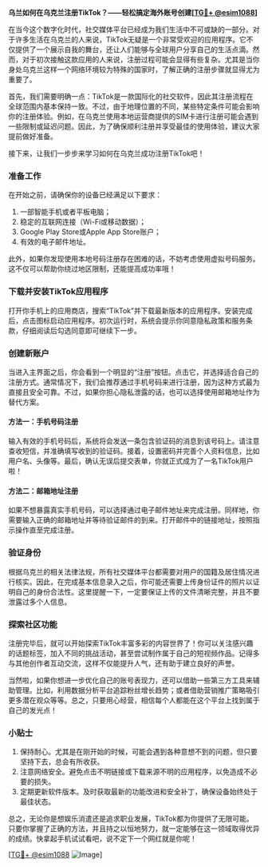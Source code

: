 **乌兰如何在乌克兰注册TikTok？——轻松搞定海外账号创建[[TG💪+ @esim1088](https://t.me/s/esim1088)]**

在当今这个数字化时代，社交媒体平台已经成为我们生活中不可或缺的一部分。对于许多生活在乌克兰的人来说，TikTok无疑是一个非常受欢迎的应用程序。它不仅提供了一个展示自我的舞台，还让人们能够与全球用户分享自己的生活点滴。然而，对于初次接触这款应用的人来说，注册过程可能会显得有些复杂。尤其是当你身处乌克兰这样一个网络环境较为特殊的国家时，了解正确的注册步骤就显得尤为重要了。

首先，我们需要明确一点：TikTok是一款国际化的社交软件，因此其注册流程在全球范围内基本保持一致。不过，由于地理位置的不同，某些特定条件可能会影响你的注册体验。例如，在乌克兰使用本地运营商提供的SIM卡进行注册可能会遇到一些限制或延迟问题。因此，为了确保顺利注册并享受最佳的使用体验，建议大家提前做好准备。

接下来，让我们一步步来学习如何在乌克兰成功注册TikTok吧！

### 准备工作

在开始之前，请确保你的设备已经满足以下要求：
1. 一部智能手机或者平板电脑；
2. 稳定的互联网连接（Wi-Fi或移动数据）；
3. Google Play Store或Apple App Store账户；
4. 有效的电子邮件地址。

此外，如果你发现使用本地号码注册存在困难的话，不妨考虑使用虚拟号码服务。这不仅可以帮助你绕过地区限制，还能提高成功率哦！

### 下载并安装TikTok应用程序

打开你手机上的应用商店，搜索“TikTok”并下载最新版本的应用程序。安装完成后，点击图标启动应用程序。初次运行时，系统会提示你同意隐私政策和服务条款，仔细阅读后勾选同意即可继续下一步。

### 创建新账户

当进入主界面之后，你会看到一个明显的“注册”按钮。点击它，并选择适合自己的注册方式。通常情况下，我们会推荐通过手机号码来进行注册，因为这种方式最为直接且安全可靠。不过，如果你担心隐私泄露的话，也可以选择使用邮箱地址作为替代方案。

#### 方法一：手机号码注册
输入有效的手机号码后，系统将会发送一条包含验证码的消息到该号码上。请注意查收短信，并准确填写收到的验证码。接着，设置密码并完善个人资料信息，比如用户名、头像等。最后，确认无误后提交表单，你就正式成为了一名TikTok用户啦！

#### 方法二：邮箱地址注册
如果不想暴露真实手机号码，可以选择通过电子邮件地址来完成注册。同样地，你需要输入正确的邮箱地址并等待验证邮件的到来。打开邮件中的链接地址，按照指示操作直至完成注册。

### 验证身份

根据乌克兰的相关法律法规，所有社交媒体平台都需要对用户的国籍及居住情况进行核实。因此，在完成基本信息录入之后，你可能还需要上传身份证件的照片以证明自己的身份合法性。这里提醒一下，一定要保证上传的文件清晰完整，并且不要泄露过多个人信息。

### 探索社区功能

注册完毕后，就可以开始探索TikTok丰富多彩的内容世界了！你可以关注感兴趣的话题标签，加入不同的挑战活动，甚至尝试制作属于自己的短视频作品。记得多与其他创作者互动交流，这样不仅能提升人气，还有助于建立良好的声誉。

当然啦，如果你想进一步优化自己的账号表现力，还可以借助一些第三方工具来辅助管理。比如，利用数据分析平台追踪粉丝增长趋势；或者借助营销推广策略吸引更多潜在观众等等。总之，只要用心经营，相信每个人都能在这个平台上找到属于自己的发光点！

### 小贴士

1. 保持耐心。尤其是在刚开始的时候，可能会遇到各种意想不到的问题，但只要坚持下去，总会有所收获。
2. 注意网络安全。避免点击不明链接或下载来源不明的应用程序，以免造成不必要的损失。
3. 定期更新软件版本。及时获取最新的功能改进和安全补丁，确保设备始终处于最佳状态。

总之，无论你是想娱乐消遣还是追求职业发展，TikTok都为你提供了无限可能。只要你掌握了正确的方法，并且持之以恒地努力，就一定能够在这一领域取得优异的成绩。快拿起手机试试看吧，说不定下一个网红就是你呢！

[[TG💪+ @esim1088](https://t.me/s/esim1088) ![Image](https://i.postimg.cc/4NQfJmqS/Snipaste-2025-05-13-00-14-12.png)]